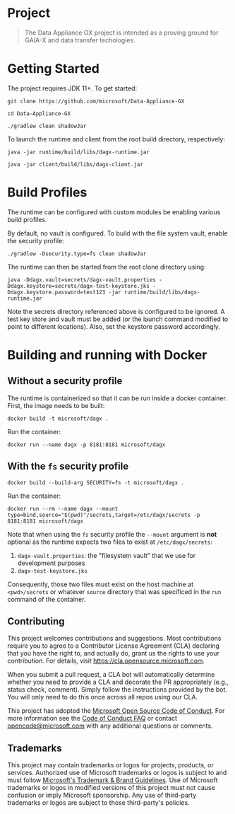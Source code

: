 # Project

> The Data Appliance GX project is intended as a proving ground for GAIA-X and data transfer techologies.

# Getting Started

The project requires JDK 11+. To get started:

``` git clone https://github.com/microsoft/Data-Appliance-GX ```

``` cd Data-Appliance-GX ```

```./gradlew clean shadowJar```

To launch the runtime and client from the root build directory, respectively:

```java -jar runtime/build/libs/dagx-runtime.jar```

```java -jar client/build/libs/dagx-client.jar```

# Build Profiles

The runtime can be configured with custom modules be enabling various build profiles.

By default, no vault is configured. To build with the file system vault, enable the security profile:

```./gradlew -Dsecurity.type=fs clean shadowJar ```

The runtime can then be started from the root clone directory using:

``` java -Ddagx.vault=secrets/dagx-vault.properties -Ddagx.keystore=secrets/dagx-test-keystore.jks -Ddagx.keystore.password=test123 -jar runtime/build/libs/dagx-runtime.jar ```

Note the secrets directory referenced above is configured to be ignored. A test key store and vault must be added (or the launch command modified to point to different locations).
Also, set the keystore password accordingly.

# Building and running with Docker
## Without a security profile
The runtime is containerized so that it can be run inside a docker container. First, the image needs to be built:
```shell
docker build -t microsoft/dagx .
```

Run the container:

```shell
docker run --name dagx -p 8181:8181 microsoft/dagx
```

## With the `fs` security profile
```shell
docker build --build-arg SECURITY=fs -t microsoft/dagx .
```
Run the container:
```shell
docker run --rm --name dagx --mount type=bind,source="$(pwd)"/secrets,target=/etc/dagx/secrets -p 8181:8181 microsoft/dagx
```
Note that when using the `fs` security profile the `--mount` argument is **not** optional as the runtime expects two files to exist at `/etc/dagx/secrets`:
1. `dagx-vault.properties`: the "filesystem vault" that we use for development purposes
1. `dagx-test-keystore.jks`

Consequently, those two files must exist on the host machine at `<pwd>/secrets` or whatever `source` directory that was specificed in the `run` command of the container. 



## Contributing

This project welcomes contributions and suggestions. Most contributions require you to agree to a Contributor License Agreement (CLA) declaring that you have the right to, and
actually do, grant us the rights to use your contribution. For details, visit https://cla.opensource.microsoft.com.

When you submit a pull request, a CLA bot will automatically determine whether you need to provide a CLA and decorate the PR appropriately (e.g., status check, comment). Simply
follow the instructions provided by the bot. You will only need to do this once across all repos using our CLA.

This project has adopted the [Microsoft Open Source Code of Conduct](https://opensource.microsoft.com/codeofconduct/). For more information see
the [Code of Conduct FAQ](https://opensource.microsoft.com/codeofconduct/faq/) or contact [opencode@microsoft.com](mailto:opencode@microsoft.com) with any additional questions or
comments.

## Trademarks

This project may contain trademarks or logos for projects, products, or services. Authorized use of Microsoft trademarks or logos is subject to and must follow
[Microsoft's Trademark & Brand Guidelines](https://www.microsoft.com/en-us/legal/intellectualproperty/trademarks/usage/general). Use of Microsoft trademarks or logos in modified
versions of this project must not cause confusion or imply Microsoft sponsorship. Any use of third-party trademarks or logos are subject to those third-party's policies.
